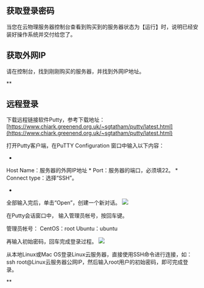 ## 获取登录密码

当您在云物理服务器控制台查看到购买到的服务器状态为【运行】时，说明已经安装好操作系统并交付给您了。

## 获取外网IP

请在控制台，找到刚刚购买的服务器，并找到外网IP地址。

**

## 远程登录

下载远程链接软件Putty，参考下载地址：[https://www.chiark.greenend.org.uk/~sgtatham/putty/latest.html](https://www.chiark.greenend.org.uk/~sgtatham/putty/latest.html)

打开Putty客户端，在PuTTY Configuration 窗口中输入以下内容：

* 
Host Name：服务器的外网IP地址
* 
Port：服务器的端口，必须填22。
* 
Connect type：选择“SSH”。

* 
全部输入完后，单击“Open”，创建一个新对话。
![](http://mc.qcloudimg.com/static/img/2ddbfe58c5fd6e2a783bb92fa51124b8/image.png)

在Putty会话窗口中， 输入管理员帐号，按回车键。

管理员帐号：
CentOS：root
Ubuntu：ubuntu

再输入初始密码，回车完成登录过程。
![](https://mccdn.qcloud.com/img56a5d47b8b5da.png)

从本地Linux或Mac OS登录Linux云服务器，直接使用SSH命令进行连接，如：ssh root@Linux云服务器公网IP，然后输入root用户的初始密码，即可完成登录。

**